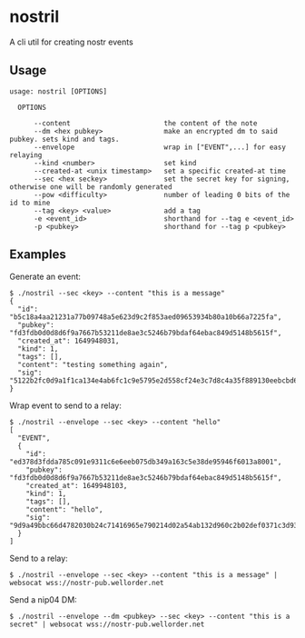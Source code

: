 
# nostril

A cli util for creating nostr events

## Usage

    usage: nostril [OPTIONS]
    
      OPTIONS
    
          --content                       the content of the note
          --dm <hex pubkey>               make an encrypted dm to said pubkey. sets kind and tags.
          --envelope                      wrap in ["EVENT",...] for easy relaying
          --kind <number>                 set kind
          --created-at <unix timestamp>   set a specific created-at time
          --sec <hex seckey>              set the secret key for signing, otherwise one will be randomly generated
          --pow <difficulty>              number of leading 0 bits of the id to mine
          --tag <key> <value>             add a tag
          -e <event_id>                   shorthand for --tag e <event_id>
          -p <pubkey>                     shorthand for --tag p <pubkey>

## Examples

Generate an event:

    $ ./nostril --sec <key> --content "this is a message"
    {
      "id": "b5c18a4aa21231a77b09748a5e623d9c2f853aed09653934b80a10b66a7225fa",
      "pubkey": "fd3fdb0d0d8d6f9a7667b53211de8ae3c5246b79bdaf64ebac849d5148b5615f",
      "created_at": 1649948031,
      "kind": 1,
      "tags": [],
      "content": "testing something again",
      "sig": "5122b2fc0d9a1f1ca134e4ab6fc1c9e5795e2d558cf24e3c7d8c4a35f889130eebcbd604602092a89c8a48469e88753e08dabb472610ac628ec9db3aa6c24672"
    }

Wrap event to send to a relay:

    $ ./nostril --envelope --sec <key> --content "hello"
    [
      "EVENT",
      {
        "id": "ed378d3fdda785c091e9311c6e6eeb075db349a163c5e38de95946f6013a8001",
        "pubkey": "fd3fdb0d0d8d6f9a7667b53211de8ae3c5246b79bdaf64ebac849d5148b5615f",
        "created_at": 1649948103,
        "kind": 1,
        "tags": [],
        "content": "hello",
        "sig": "9d9a49bbc66d4782030b24c71416965e790214d02a54ab132d960c2b02def0371c3d93e5a60a285c55e99721599d1332450731e2c6bb1114b96b591c6967f872"
      }
    ]

Send to a relay:

    $ ./nostril --envelope --sec <key> --content "this is a message" | websocat wss://nostr-pub.wellorder.net

Send a nip04 DM:

    $ ./nostril --envelope --dm <pubkey> --sec <key> --content "this is a secret" | websocat wss://nostr-pub.wellorder.net

